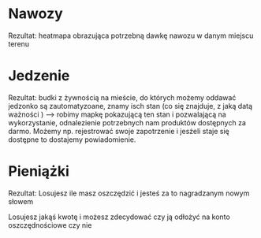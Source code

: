 # Nawozy

Rezultat: heatmapa obrazująca potrzebną dawkę nawozu w danym miejscu terenu


# Jedzenie

Rezultat: budki z żywnością na mieście, do których możemy oddawać jedzonko są zautomatyzoane, znamy isch stan (co się znajduje, z jaką datą ważności ) --> robimy mapkę pokazującą ten stan i pozwalającą na wykorzystanie, odnalezienie potrzebnych nam produktów dostępnych za darmo. 
Możemy np. rejestrować swoje zapotrzenie i jesżeli staje się dostępne to dostajemy powiadomienie.



# Pieniążki

Rezultat: Losujesz ile masz oszczędzić i jesteś za to nagradzanym nowym słowem

Losujesz jakąś kwotę i możesz zdecydować czy ją odłożyć na konto oszczędnościowe czy nie

